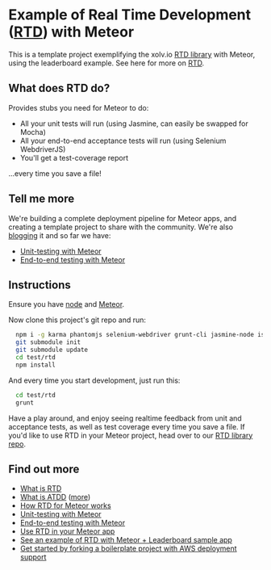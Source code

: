 Example of Real Time Development ([RTD](https://github.com/xolvio/real-time-development-with-meteor/wiki/Real-Time-Development)) with Meteor
================================================
This is a template project exemplifying the xolv.io [RTD library](https://github.com/xolvio/rtd) with Meteor, using the leaderboard example. See here for more on [RTD](https://github.com/xolvio/real-time-development-with-meteor/wiki/Real-Time-Development).

What does RTD do?
-----------------
Provides stubs you need for Meteor to do:
* All your unit tests will run (using Jasmine, can easily be swapped for Mocha)
* All your end-to-end acceptance tests will run (using Selenium WebdriverJS)
* You'll get a test-coverage report

...every time you save a file!

Tell me more
------------
We're building a complete deployment pipeline for Meteor apps, and creating a template project to share with the community. We're also [blogging](http://blog.xolv.io) it and so far we have:
* [Unit-testing with Meteor](http://blog.xolv.io/2013/04/unit-testing-with-meteor.html)
* [End-to-end testing with Meteor](http://blog.xolv.io/2013/04/end-to-end-testing-for-web-apps-meteor.html)

Instructions
------------
Ensure you have [node](http://nodejs.org/download/) and [Meteor](http://meteor.com).

Now clone this project's git repo and run:
```bash
  npm i -g karma phantomjs selenium-webdriver grunt-cli jasmine-node istanbul
  git submodule init
  git submodule update
  cd test/rtd
  npm install
```

And every time you start development, just run this:
```bash
  cd test/rtd
  grunt
```

Have a play around, and enjoy seeing realtime feedback from unit and acceptance tests, as well as test coverage every time you save a file. If you'd like to use RTD in your Meteor project, head over to our [RTD library repo](https://github.com/xolvio/rtd).

Find out more
-------------
* [What is RTD](https://github.com/xolvio/real-time-development-with-meteor/wiki/Real-Time-Development)
* [What is ATDD](http://mydailyvowels.com/atdd-tdd-agile) ([more](http://www.qualitestgroup.com/Acceptance-Test-Driven-Development))
* [How RTD for Meteor works](https://github.com/xolvio/rtd)
* [Unit-testing with Meteor](http://blog.xolv.io/2013/04/unit-testing-with-meteor.html)
* [End-to-end testing with Meteor](http://blog.xolv.io/2013/04/end-to-end-testing-for-web-apps-meteor.html)
* [Use RTD in your Meteor app](https://github.com/xolvio/rtd)
* [See an example of RTD with Meteor + Leaderboard sample app](https://github.com/xolvio/rtd-meteor-example)
* [Get started by forking a boilerplate project with AWS deployment support](https://github.com/xolvio/rtd-meteor-boilerplate)
